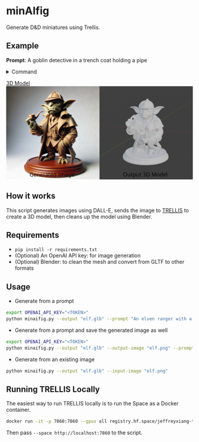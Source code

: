 # minAIfig

Generate D&D miniatures using Trellis.

## Example

**Prompt**: A goblin detective in a trench coat holding a pipe

<details>
  <summary>Command</summary>

  ```bash
  python minaifig.py --output "assets/goblin.stl" --output-image "assets/goblin.png" --prompt "A goblin detective in a trench coat holding a pipe" --space http://localhost:7860/
  ```
</details>

[3D Model](assets/goblin.stl)
![Goblin Detective](assets/goblin_side_by_side.png)

## How it works

This script generates images using DALL-E, sends the image to [TRELLIS](https://huggingface.co/spaces/JeffreyXiang/TRELLIS) to create a 3D model, then cleans up the model using Blender.

## Requirements

- `pip install -r requirements.txt`
- (Optional) An OpenAI API key: for image generation
- (Optional) Blender: to clean the mesh and convert from GLTF to other formats

## Usage

- Generate from a prompt
```bash
export OPENAI_API_KEY="<TOKEN>"
python minaifig.py --output "elf.glb" --prompt "An elven ranger with a short sword and a dagger"
```

- Generate from a prompt and save the generated image as well
```bash
export OPENAI_API_KEY="<TOKEN>"
python minaifig.py --output "elf.glb" --output-image "elf.png" --prompt "An elven ranger with a short sword and a dagger"
```

- Generate from an existing image
```bash
python minaifig.py --output "elf.glb" --input-image "elf.png"
```

## Running TRELLIS Locally

The easiest way to run TRELLIS locally is to run the Space as a Docker container.

```bash
docker run -it -p 7860:7860 --gpus all registry.hf.space/jeffreyxiang-trellis:latest python app.py
```

Then pass `--space http://localhost:7860` to the script.
